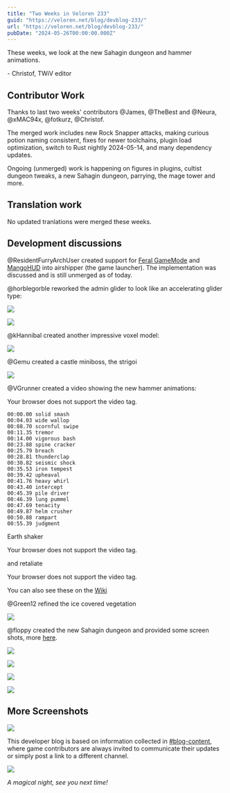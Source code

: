 ```yaml
---
title: "Two Weeks in Veloren 233"
guid: "https://veloren.net/blog/devblog-233/"
url: "https://veloren.net/blog/devblog-233/"
pubDate: "2024-05-26T00:00:00.000Z"
---
```


These weeks, we look at the new Sahagin dungeon and hammer animations.

\- Christof, TWiV editor

## Contributor Work

Thanks to last two weeks' contributors @James, @TheBest and @Neura, @xMAC94x, @fotkurz, @Christof.

The merged work includes new Rock Snapper attacks, making curious potion naming consistent, fixes for newer toolchains, plugin load optimization, switch to Rust nightly 2024-05-14, and many dependency updates.

Ongoing (unmerged) work is happening on figures in plugins, cultist dungeon tweaks, a new Sahagin dungeon, parrying, the mage tower and more.

## Translation work

No updated tranlations were merged these weeks.

## Development discussions

@ResidentFurryArchUser created support for [Feral GameMode](https://wiki.archlinux.org/title/Gamemode) and [MangoHUD](https://wiki.archlinux.org/title/MangoHud) into airshipper (the game launcher). The implementation was discussed and is still unmerged as of today.

@horblegorble reworked the admin glider to look like an accelerating glider type:

![](https://s3.eu-central-2.wasabisys.com/veloren-blog/cdn/233/vroom-vroom-vroom-vroom.png)

![](https://s3.eu-central-2.wasabisys.com/veloren-blog/cdn/233/glowy-vrooms.png)

@kHannibal created another impressive voxel model:

![](https://s3.eu-central-2.wasabisys.com/veloren-blog/cdn/233/snap2024-05-06-19-17-16.png)

@Gemu created a castle miniboss, the strigoi

![](https://s3.eu-central-2.wasabisys.com/veloren-blog/cdn/233/strigoi.png)

@VGrunner created a video showing the new hammer animations:

Your browser does not support the video tag.

    00:00.00 solid smash
    00:04.03 wide wallop
    00:08.70 scornful swipe
    00:11.35 tremor
    00:14.00 vigorous bash
    00:23.88 spine cracker
    00:25.79 breach
    00:28.81 thunderclap
    00:30.82 seismic shock
    00:35.53 iron tempest
    00:39.42 upheaval
    00:41.76 heavy whirl
    00:43.40 intercept
    00:45.39 pile driver
    00:46.39 lung pummel
    00:47.69 tenacity
    00:49.87 helm crusher
    00:50.88 rampart
    00:55.39 judgment

Earth shaker

Your browser does not support the video tag.

and retaliate

Your browser does not support the video tag.

You can also see these on the [Wiki](https://wiki.veloren.net/wiki/Hammers)

@Green12 refined the ice covered vegetation

![](https://s3.eu-central-2.wasabisys.com/veloren-blog/cdn/233/fr0sty.sn4pshot.png)

@floppy created the new Sahagin dungeon and provided some screen shots, more [here](https://discord.com/channels/449602562165833758/1241630713199988776/1241642741645971466).

![](https://s3.eu-central-2.wasabisys.com/veloren-blog/cdn/233/Screenshot_from_2024-05-18_15-14-38.png)

![](https://s3.eu-central-2.wasabisys.com/veloren-blog/cdn/233/Screenshot_from_2024-05-12_21-27-56.png)

![](https://s3.eu-central-2.wasabisys.com/veloren-blog/cdn/233/Screenshot_from_2024-05-12_21-16-23.png)

![](https://s3.eu-central-2.wasabisys.com/veloren-blog/cdn/233/Screenshot_from_2024-05-18_14-59-19.png)

## More Screenshots

![](https://s3.eu-central-2.wasabisys.com/veloren-blog/cdn/233/night.png)

This developer blog is based on information collected in [#blog-content](https://discord.com/channels/449602562165833758/597826574095613962), where game contributors are always invited to communicate their updates or simply post a link to a different channel.

![](https://s3.eu-central-2.wasabisys.com/veloren-blog/cdn/233/water578.png)

_A magical night, see you next time!_
